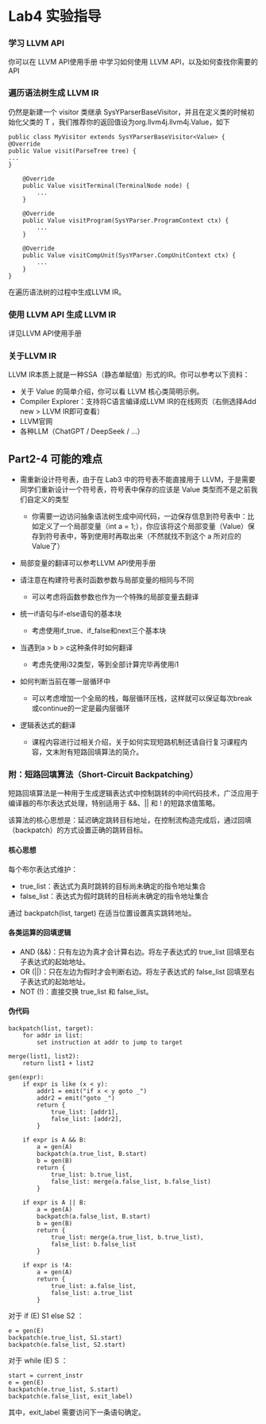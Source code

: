 # Lab4 实验指导

### 学习 LLVM API

你可以在 LLVM API使用手册 中学习如何使用 LLVM API，以及如何查找你需要的 API

### 遍历语法树生成 LLVM IR

仍然是新建一个 visitor 类继承 SysYParserBaseVisitor，并且在定义类的时候初始化父类的 T ，我们推荐你的返回值设为org.llvm4j.llvm4j.Value，如下

```
public class MyVisitor extends SysYParserBaseVisitor<Value> {
@Override
public Value visit(ParseTree tree) {
...
}

    @Override
    public Value visitTerminal(TerminalNode node) {
        ...
    }

    @Override
    public Value visitProgram(SysYParser.ProgramContext ctx) {
        ...
    }

    @Override
    public Value visitCompUnit(SysYParser.CompUnitContext ctx) {
        ...
    }
}
```
在遍历语法树的过程中生成LLVM IR。

### 使用 LLVM API 生成 LLVM IR

详见LLVM API使用手册

### 关于LLVM IR

LLVM IR本质上就是一种SSA（静态单赋值）形式的IR。你可以参考以下资料：

- 关于 Value 的简单介绍，你可以看 LLVM 核心类简明示例。
- Compiler Explorer：支持将C语言编译成LLVM IR的在线网页（右侧选择Add new > LLVM IR即可查看）
- LLVM官网
- 各种LLM（ChatGPT / DeepSeek / ...）

## Part2-4 可能的难点

- 需重新设计符号表，由于在 Lab3 中的符号表不能直接用于 LLVM，于是需要同学们重新设计一个符号表，符号表中保存的应该是 Value 类型而不是之前我们自定义的类型
    - 你需要一边访问抽象语法树生成中间代码，一边保存信息到符号表中：比如定义了一个局部变量（int a = 1;），你应该将这个局部变量（Value）保存到符号表中，等到使用时再取出来（不然就找不到这个 a 所对应的 Value了）

- 局部变量的翻译可以参考LLVM API使用手册

- 请注意在构建符号表时函数参数与局部变量的相同与不同

  - 可以考虑将函数参数也作为一个特殊的局部变量去翻译

- 统一if语句与if-else语句的基本块
          
  - 考虑使用if_true、if_false和next三个基本块

- 当遇到a > b > c这种条件时如何翻译

  - 考虑先使用i32类型，等到全部计算完毕再使用i1

- 如何判断当前在哪一层循环中
              
  - 可以考虑增加一个全局的栈，每层循环压栈，这样就可以保证每次break或continue的一定是最内层循环

- 逻辑表达式的翻译

  - 课程内容进行过相关介绍，关于如何实现短路机制还请自行复习课程内容，文末附有短路回填算法的简介。

### 附：短路回填算法（Short-Circuit Backpatching）

短路回填算法是一种用于生成逻辑表达式中控制跳转的中间代码技术，广泛应用于编译器的布尔表达式处理，特别适用于 &&、|| 和 ! 的短路求值策略。

该算法的核心思想是：延迟确定跳转目标地址，在控制流构造完成后，通过回填（backpatch）的方式设置正确的跳转目标。
#### 核心思想

每个布尔表达式维护：

- true_list：表达式为真时跳转的目标尚未确定的指令地址集合
- false_list：表达式为假时跳转的目标尚未确定的指令地址集合

通过 backpatch(list, target) 在适当位置设置真实跳转地址。

#### 各类运算的回填逻辑

- AND (&&)：只有左边为真才会计算右边。将左子表达式的 true_list 回填至右子表达式的起始地址。
- OR (||)：只在左边为假时才会判断右边。将左子表达式的 false_list 回填至右子表达式的起始地址。
- NOT (!)：直接交换 true_list 和 false_list。

#### 伪代码
```
backpatch(list, target):
    for addr in list:
        set instruction at addr to jump to target

merge(list1, list2):
    return list1 + list2
```

```
gen(expr):
    if expr is like (x < y):
        addr1 = emit("if x < y goto _")
        addr2 = emit("goto _")
        return {
            true_list: [addr1],
            false_list: [addr2],
        }

    if expr is A && B:
        a = gen(A)
        backpatch(a.true_list, B.start)
        b = gen(B)
        return {
            true_list: b.true_list,
            false_list: merge(a.false_list, b.false_list)
        }

    if expr is A || B:
        a = gen(A)
        backpatch(a.false_list, B.start)
        b = gen(B)
        return {
            true_list: merge(a.true_list, b.true_list),
            false_list: b.false_list
        }

    if expr is !A:
        a = gen(A)
        return {
            true_list: a.false_list,
            false_list: a.true_list
        }
```

对于 if (E) S1 else S2 ：
```
e = gen(E)
backpatch(e.true_list, S1.start)
backpatch(e.false_list, S2.start)
```
对于 while (E) S ：
```
start = current_instr
e = gen(E)
backpatch(e.true_list, S.start)
backpatch(e.false_list, exit_label)
```
其中，exit_label 需要访问下一条语句确定。
